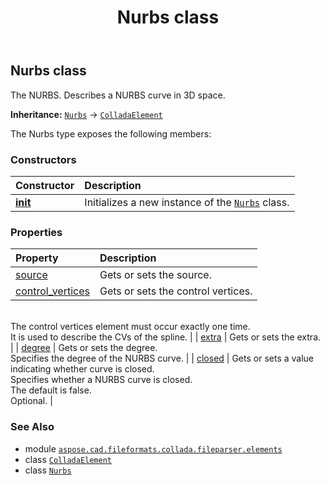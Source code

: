 ﻿---
title: Nurbs class
second_title: Aspose.CAD for Python via .NET API References
description: 
type: docs
weight: 740
url: /python-net/aspose.cad.fileformats.collada.fileparser.elements/nurbs/
is_root: false
---

## Nurbs class

The NURBS.
Describes a NURBS curve in 3D space.



**Inheritance:** [`Nurbs`](/cad/python-net/aspose.cad.fileformats.collada.fileparser.elements/nurbs) → 
[`ColladaElement`](/cad/python-net/aspose.cad.fileformats.collada.fileparser.elements/colladaelement)



The Nurbs type exposes the following members:

### Constructors
| Constructor | Description |
| :- | :- |
| [__init__](/cad/python-net/aspose.cad.fileformats.collada.fileparser.elements/nurbs/__init__/#) | Initializes a new instance of the [`Nurbs`](/cad/python-net/aspose.cad.fileformats.collada.fileparser.elements/nurbs) class. |


### Properties
| Property | Description |
| :- | :- |
| [source](/cad/python-net/aspose.cad.fileformats.collada.fileparser.elements/nurbs/source) | Gets or sets the source. |
| [control_vertices](/cad/python-net/aspose.cad.fileformats.collada.fileparser.elements/nurbs/control_vertices) | Gets or sets the control vertices.<br/>The control vertices element  must occur  exactly one time.<br/>It is used to describe the CVs of the spline. |
| [extra](/cad/python-net/aspose.cad.fileformats.collada.fileparser.elements/nurbs/extra) | Gets or sets the extra. |
| [degree](/cad/python-net/aspose.cad.fileformats.collada.fileparser.elements/nurbs/degree) | Gets or sets the degree.<br/>Specifies the degree of the NURBS curve. |
| [closed](/cad/python-net/aspose.cad.fileformats.collada.fileparser.elements/nurbs/closed) | Gets or sets a value indicating whether curve is closed.<br/>Specifies whether a NURBS curve is closed.<br/>The default is false.<br/>Optional. |



### See Also
* module [`aspose.cad.fileformats.collada.fileparser.elements`](..)
* class [`ColladaElement`](/cad/python-net/aspose.cad.fileformats.collada.fileparser.elements/colladaelement)
* class [`Nurbs`](/cad/python-net/aspose.cad.fileformats.collada.fileparser.elements/nurbs)
